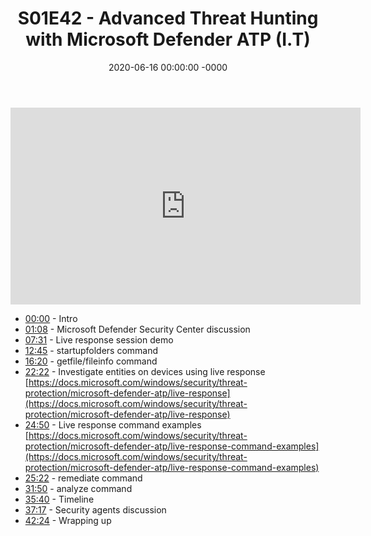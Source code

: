 ﻿---
layout: post
title: "S01E42 - Advanced Threat Hunting with Microsoft Defender ATP (I.T)"
date: 2020-06-16 00:00:00 -0000
categories:
---

<iframe loading="lazy" width="560" height="315" src="https://www.youtube.com/embed/4NQphnL0YR8" title="YouTube video player" frameborder="0" allow="accelerometer; autoplay; clipboard-write; encrypted-media; gyroscope; picture-in-picture" allowfullscreen></iframe>

- [00:00](https://www.youtube.com/watch?v=4NQphnL0YR8&t=0s) - Intro  
- [01:08](https://www.youtube.com/watch?v=4NQphnL0YR8&t=68s) - Microsoft Defender Security Center discussion  
- [07:31](https://www.youtube.com/watch?v=4NQphnL0YR8&t=451s) - Live response session demo  
- [12:45](https://www.youtube.com/watch?v=4NQphnL0YR8&t=765s) - startupfolders command  
- [16:20](https://www.youtube.com/watch?v=4NQphnL0YR8&t=980s) - getfile/fileinfo command  
- [22:22](https://www.youtube.com/watch?v=4NQphnL0YR8&t=1342s) - Investigate entities on devices using live response  
[https://docs.microsoft.com/windows/security/threat-protection/microsoft-defender-atp/live-response](https://docs.microsoft.com/windows/security/threat-protection/microsoft-defender-atp/live-response)  
- [24:50](https://www.youtube.com/watch?v=4NQphnL0YR8&t=1490s) - Live response command examples  
[https://docs.microsoft.com/windows/security/threat-protection/microsoft-defender-atp/live-response-command-examples](https://docs.microsoft.com/windows/security/threat-protection/microsoft-defender-atp/live-response-command-examples)  
- [25:22](https://www.youtube.com/watch?v=4NQphnL0YR8&t=1522s) - remediate command  
- [31:50](https://www.youtube.com/watch?v=4NQphnL0YR8&t=1910s) - analyze command  
- [35:40](https://www.youtube.com/watch?v=4NQphnL0YR8&t=2140s) - Timeline  
- [37:17](https://www.youtube.com/watch?v=4NQphnL0YR8&t=2237s) - Security agents discussion  
- [42:24](https://www.youtube.com/watch?v=4NQphnL0YR8&t=2544s) - Wrapping up  

